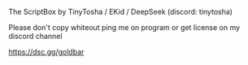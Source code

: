 The ScriptBox by TinyTosha / EKid / DeepSeek (discord: tinytosha)

Please don't copy whiteout ping me on program or get license on my discord channel

https://dsc.gg/goldbar
